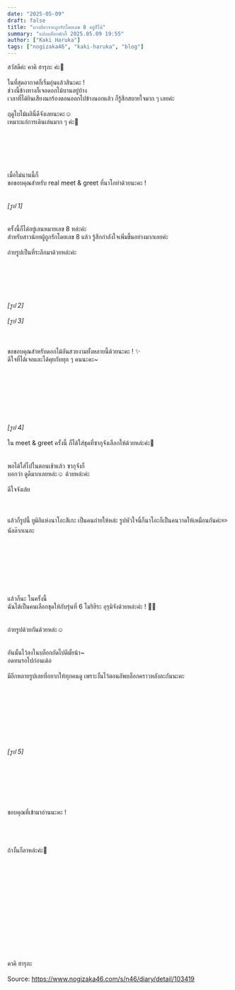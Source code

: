 ```yaml
---
date: "2025-05-09"
draft: false
title: "บางทีอาจจะถูกรักโดยเลข 8 อยู่ก็ได้"
summary: "แปลบล็อกคักกี้ 2025.05.09 19:55"
author: ["Kaki Haruka"]
tags: ["nogizaka46", "kaki-haruka", "blog"]
---
```


สวัสดีค่ะ คาคิ ฮารุกะ ค่ะ🌷\
\
ในที่สุดอากาศก็เริ่มอุ่นแล้วสินะคะ !\
ช่วงนี้ข้างทางก็เจอดอกไม้บานอยู่บ้าง\
เวลาที่ได้ยินเสียงนกร้องตอนออกไปข้างนอกแล้ว ก็รู้สึกสบายใจมาก ๆ เลยค่ะ\
\
ฤดูใบไม้ผลินี่ดีจังเลยนะคะ☺️\
เหมาะแก่การเดินเล่นมาก ๆ ค่ะ🌷\
\
\
\
\
\
\
เมื่อไม่นานนี้ก็\
ขอขอบคุณสำหรับ real meet & greet ที่นาโกย่าด้วยนะคะ !\
\
\
_[รูป 1]_\
\
\
ครั้งนี้ก็ได้อยู่เลนหมายเลข 8 หล่ะค่ะ\
สำหรับสาวน้อยผู้ถูกรักโดยเลข 8 แล้ว รู้สึกกำลังใจเพิ่มขึ้นอย่างมากเลยค่ะ\
\
ถ่ายรูปเป็นที่ระลึกมาด้วยหล่ะค่ะ\
\
\
\
\
\
\
_[รูป 2]_\
\
_[รูป 3]_\
\
\
\
ขอขอบคุณสำหรับดอกไม้อันสวยงามทั้งหลายนี้ด้วยนะคะ ! ✨\
ดีใจที่ได้เจอและได้คุยกับทุก ๆ คนนะคะ~\
\
\
\
\
\
\
\
\
_[รูป 4]_\
\
ใน meet & greet ครั้งนี้ ก็ได้ใส่ชุดที่ซากุจังเลือกให้ด้วยหล่ะค่ะ🌸\
\
\
พอได้ใส่ไปในตอนเช้าแล้ว ซากุจังก็\
บอกว่า ดูดีมากเลยหล่ะ☺️ ด้วยหล่ะค่ะ\
\
ดีใจจังเล้ย\
\
\
\
แล้วก็รูปนี้ ยูมิกิแห่งนาโอะสึเกะ เป็นคนถ่ายให้หล่ะ รูปหัวใจนี่ก็นาโอะก็เป็นคนวาดให้เหมือนกันค่ะ✏️\
นัลล๊ากเนอะ\
\
\
\
\
\
\
\
\
แล้วก็นะ ในครั้งนี้\
ฉันได้เป็นคนเลือกชุดให้กับรุ่นที่ 6 โมริฮิระ อุรุมิจังด้วยหล่ะค่ะ ! 👼🤍\
\
\
ถ่ายรูปด้วยกันด้วยหล่ะ☺️\
\
\
อันนั้นไว้ลงในบล็อกถัดไปดีมั้ยน้า~\
อดทนรอไปก่อนเด้อ\
\
มีอีกหลายรูปเลยที่อยากให้ทุกคนดู เพราะงั้นไว้ตอนอัพบล็อกคราวหลังละกันนะคะ\
\
\
\
\
\
\
\
\
\
_[รูป 5]_\
\
\
\
\
\
\
\
ขอบคุณที่เข้ามาอ่านนะคะ !\
\
\
\
\
ถ้างั้นก็ลาหล่ะค่ะ🌷\
\
\
\
\
\
\
\
\
\
\
\
\
\
\
คาคิ ฮารุกะ\
\
Source: https://www.nogizaka46.com/s/n46/diary/detail/103419
